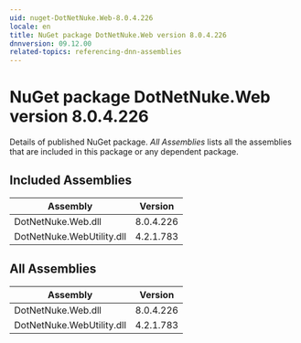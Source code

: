 ```yaml
---
uid: nuget-DotNetNuke.Web-8.0.4.226
locale: en
title: NuGet package DotNetNuke.Web version 8.0.4.226
dnnversion: 09.12.00
related-topics: referencing-dnn-assemblies
---
```


# NuGet package DotNetNuke.Web version 8.0.4.226
Details of published NuGet package.
*All Assemblies* lists all the assemblies that are included in this package or any dependent package.

## Included Assemblies

|Assembly|Version|
|---|---|
|DotNetNuke.Web.dll|8.0.4.226|
|DotNetNuke.WebUtility.dll|4.2.1.783|

## All Assemblies

|Assembly|Version|
|---|---|
|DotNetNuke.Web.dll|8.0.4.226|
|DotNetNuke.WebUtility.dll|4.2.1.783|

